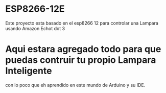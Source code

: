 # ESP8266-12E
Este proyecto esta basado en el esp8266 12 para controlar una Lampara usando Amazon Echot dot 3

# Aqui estara agregado todo para que puedas contruir tu propio Lampara Inteligente
con lo poco que eh aprendido en este mundo de Arduino y su IDE.

